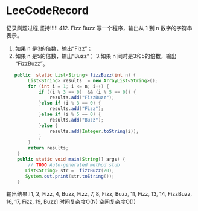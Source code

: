 # LeeCodeRecord
记录刷题过程,坚持!!!!!
    412. Fizz Buzz
写一个程序，输出从 1 到 n 数字的字符串表示。
1. 如果 n 是3的倍数，输出“Fizz”；
2. 如果 n 是5的倍数，输出“Buzz”；
3.如果 n 同时是3和5的倍数，输出 “FizzBuzz”。
```java
   public  static List<String> fizzBuzz(int n) {
    	List<String> results  = new ArrayList<String>();
    	for (int i = 1; i <= n; i++) {
			if ((i % 3 == 0)  && (i % 5 == 0)) {
				results.add("FizzBuzz");
			}else if (i % 3 == 0) {
				results.add("Fizz");
			}else if (i % 5 == 0) {
				results.add("Buzz");
			}else {
				results.add(Integer.toString(i));
			}
		}
    	return results;
    }
    public static void main(String[] args) {
		// TODO Auto-generated method stub
       List<String> str =  fizzBuzz(20);
       System.out.print(str.toString());
	}
```
输出结果:[1, 2, Fizz, 4, Buzz, Fizz, 7, 8, Fizz, Buzz, 11, Fizz, 13, 14, FizzBuzz, 16, 17, Fizz, 19, Buzz]
时间复杂度O(N)  空间复杂度O(1)
